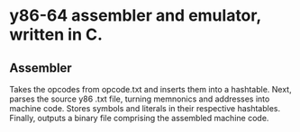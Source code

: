 # y86-64 assembler and emulator, written in C.

## Assembler
Takes the opcodes from opcode.txt and inserts them into a hashtable. Next, parses the source y86 .txt file, turning memnonics and addresses
into machine code. Stores symbols and literals in their respective hashtables. Finally, outputs a binary file comprising the assembled machine code.
